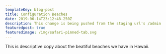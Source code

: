 ```yaml
---
templateKey: blog-post
title: Configuration Beaches
date: 2019-06-14T23:12:48.250Z
description: This change is being pushed from the staging url's /admin panel.
featuredpost: true
featuredimage: /img/safari-pinned-tab.svg
---
```


This is descriptive copy about the beatiful beaches we have in Hawaii.
